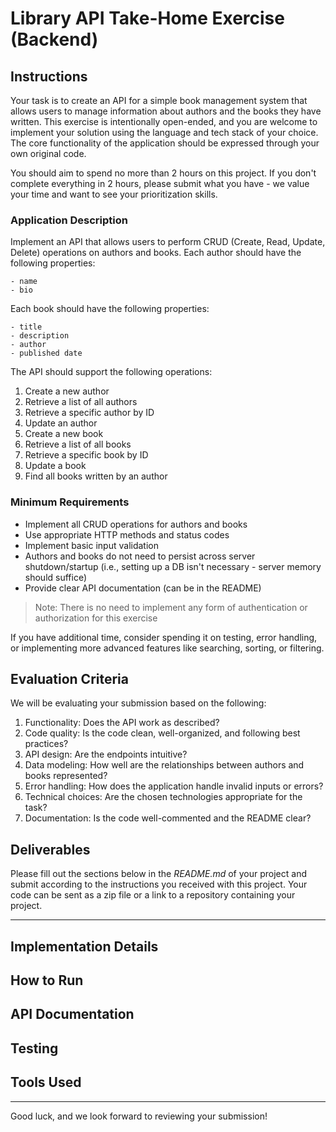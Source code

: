 # Library API Take-Home Exercise (Backend)

## Instructions

Your task is to create an API for a simple book management system that allows users to manage information about authors and the books they have written. This exercise is intentionally open-ended, and you are welcome to implement your solution using the language and tech stack of your choice. The core functionality of the application should be expressed through your own original code.

You should aim to spend no more than 2 hours on this project. If you don't complete everything in 2 hours, please submit what you have - we value your time and want to see your prioritization skills.

### Application Description

Implement an API that allows users to perform CRUD (Create, Read, Update, Delete) operations on authors and books. Each author should have the following properties:

```
- name
- bio
```

Each book should have the following properties:

```
- title
- description
- author
- published date
```

The API should support the following operations:

1. Create a new author
2. Retrieve a list of all authors
3. Retrieve a specific author by ID
4. Update an author
5. Create a new book
6. Retrieve a list of all books
7. Retrieve a specific book by ID
8. Update a book
9. Find all books written by an author

### Minimum Requirements

* Implement all CRUD operations for authors and books
* Use appropriate HTTP methods and status codes
* Implement basic input validation
* Authors and books do not need to persist across server shutdown/startup (i.e., setting up a DB isn't necessary - server memory should suffice)
* Provide clear API documentation (can be in the README)

> Note: There is no need to implement any form of authentication or authorization for this exercise

If you have additional time, consider spending it on testing, error handling, or implementing more advanced features like searching, sorting, or filtering.

## Evaluation Criteria

We will be evaluating your submission based on the following:

1. Functionality: Does the API work as described?
2. Code quality: Is the code clean, well-organized, and following best practices?
3. API design: Are the endpoints intuitive?
4. Data modeling: How well are the relationships between authors and books represented?
5. Error handling: How does the application handle invalid inputs or errors?
6. Technical choices: Are the chosen technologies appropriate for the task?
7. Documentation: Is the code well-commented and the README clear?

## Deliverables

Please fill out the sections below in the _README.md_ of your project and submit according to the instructions you received with this project. Your code can be sent as a zip file or a link to a repository containing your project.

---

## Implementation Details

<!-- Provide a short description of your implementation (technologies used, brief overview of project architecture, etc.) -->

## How to Run

<!--
- Include instructions on how to run your implementation locally. Be sure to include any necessary setup steps, such as installing dependencies, as well as the commands to start the application.
-->

## API Documentation

<!--
- Provide clear documentation for your API endpoints, including:
  - HTTP method
  - URL
  - Request parameters (if any)
  - Request body format (if applicable)
  - Response format
  - Example curl commands or Postman collection (optional but appreciated)
-->

## Testing

<!-- Describe how you tested your solution (automated testing, manual testing process, etc.) -->

## Tools Used

<!--
- Describe any tools you used in developing your solution (e.g. ChatGPT for generating ideas)
- Note: The use of AI tools is not discouraged, but they should be used judiciously.
-->

---

Good luck, and we look forward to reviewing your submission!
